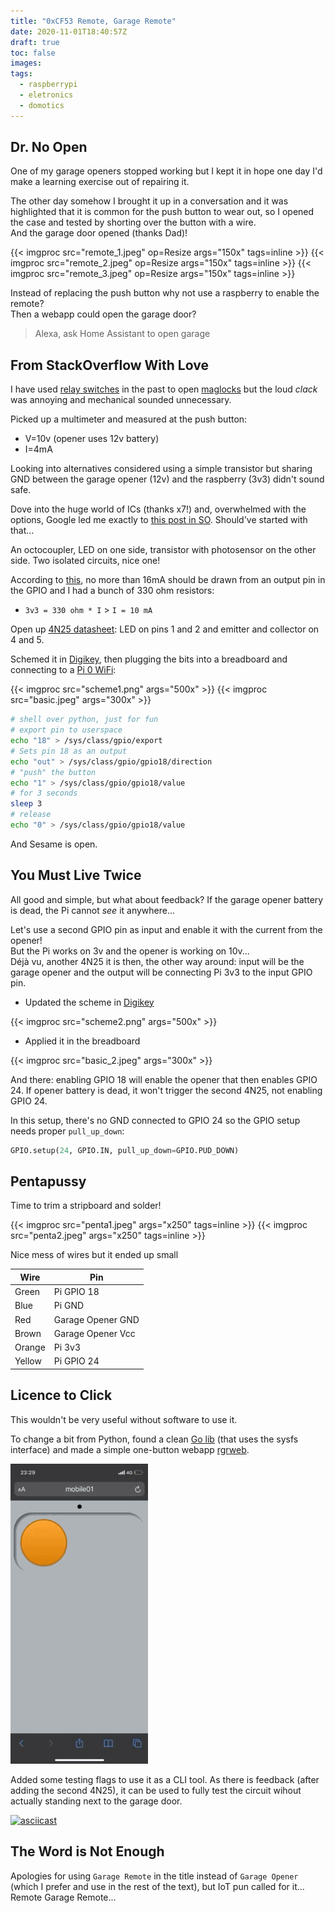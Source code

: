 ```yaml
---
title: "0xCF53 Remote, Garage Remote"
date: 2020-11-01T18:40:57Z
draft: true
toc: false
images:
tags: 
  - raspberrypi
  - eletronics
  - domotics
---
```


## Dr. No Open

One of my garage openers stopped working but I kept it in hope one day I'd make a learning exercise out of repairing it.

The other day somehow I brought it up in a conversation and it was highlighted that it is common for the push button to wear out, so I opened the case and tested by shorting over the button with a wire.  
And the garage door opened (thanks Dad)!

{{< imgproc src="remote_1.jpeg" op=Resize args="150x" tags=inline >}}
{{< imgproc src="remote_2.jpeg" op=Resize args="150x" tags=inline >}}
{{< imgproc src="remote_3.jpeg" op=Resize args="150x" tags=inline >}}

Instead of replacing the push button why not use a raspberry to enable the remote?  
Then a webapp could open the garage door?  
> Alexa, ask Home Assistant to open garage

## From StackOverflow With Love

I have used [relay switches](https://en.wikipedia.org/wiki/Relay) in the past to open [maglocks](https://en.wikipedia.org/wiki/Electromagnetic_lock) but the loud *clack* was annoying and mechanical sounded unnecessary.

Picked up a multimeter and measured at the push button:
* V=10v (opener uses 12v battery)
* I=4mA

Looking into alternatives considered using a simple transistor but sharing GND between the garage opener (12v) and the raspberry (3v3) didn't sound safe.

Dove into the huge world of ICs (thanks x7!) and, overwhelmed with the options, Google led me exactly to [this post in SO](https://electronics.stackexchange.com/questions/76682/shorting-a-remote-control-pushbutton-with-gpio-and-a-transistor). Should've started with that...

An octocoupler, LED on one side, transistor with photosensor on the other side. Two isolated circuits, nice one!

According to [this](http://www.mosaic-industries.com/embedded-systems/microcontroller-projects/raspberry-pi/gpio-pin-electrical-specifications#rpi-gpio-input-voltage-and-output-current-limitations), no more than 16mA should be drawn from an output pin in the GPIO and I had a bunch of 330 ohm resistors:

* `3v3 = 330 ohm * I` > `I = 10 mA`

Open up [4N25 datasheet](https://www.digikey.com/en/products/detail/lite-on-inc/4N25/385762): LED on pins 1 and 2 and emitter and collector on 4 and 5.

Schemed it in [Digikey](https://www.digikey.pt/schemeit/project/rgr1-cc1bac87b73e494884bbe0246aa2afe0/), then plugging the bits into a breadboard and connecting to a [Pi 0 WiFi](https://www.raspberrypi.org/products/raspberry-pi-zero-w/):

{{< imgproc src="scheme1.png" args="500x" >}}
{{< imgproc src="basic.jpeg" args="300x" >}}

```bash
# shell over python, just for fun
# export pin to userspace
echo "18" > /sys/class/gpio/export
# Sets pin 18 as an output
echo "out" > /sys/class/gpio/gpio18/direction
# "push" the button
echo "1" > /sys/class/gpio/gpio18/value
# for 3 seconds
sleep 3
# release
echo "0" > /sys/class/gpio/gpio18/value 
```

And Sesame is open.

## You Must Live Twice

All good and simple, but what about feedback? If the garage opener battery is dead, the Pi cannot *see* it anywhere...

Let's use a second GPIO pin as input and enable it with the current from the opener!  
But the Pi works on 3v and the opener is working on 10v...  
Déjà vu, another 4N25 it is then, the other way around: input will be the garage opener and the output will be connecting Pi 3v3 to the input GPIO pin.

* Updated the scheme in [Digikey](https://www.digikey.pt/schemeit/project/rgr1-cc1bac87b73e494884bbe0246aa2afe0/b59742577e02417988ec0c8ade0acb29)

{{< imgproc src="scheme2.png" args="500x" >}}

* Applied it in the breadboard

{{< imgproc src="basic_2.jpeg" args="300x" >}}

And there: enabling GPIO 18 will enable the opener that then enables GPIO 24. If opener battery is dead, it won't trigger the second 4N25, not enabling GPIO 24.

In this setup, there's no GND connected to GPIO 24 so the GPIO setup needs proper `pull_up_down`:

```python
GPIO.setup(24, GPIO.IN, pull_up_down=GPIO.PUD_DOWN)
```

## Pentapussy

Time to trim a stripboard and solder!

{{< imgproc src="penta1.jpeg" args="x250" tags=inline >}}
{{< imgproc src="penta2.jpeg" args="x250" tags=inline >}}

Nice mess of wires but it ended up small

| Wire | Pin |
| ---- | --- |
| Green | Pi GPIO 18 |
| Blue  | Pi GND     |
| Red   | Garage Opener GND |
| Brown | Garage Opener Vcc |
| Orange | Pi 3v3     |
| Yellow | Pi GPIO 24 |

## Licence to Click

This wouldn't be very useful without software to use it.

To change a bit from Python, found a clean [Go lib](https://github.com/warthog618/gpio) (that uses the sysfs interface) and made a simple one-button webapp [rgrweb](https://github.com/fopina/rgrweb).

![rgrweb](https://raw.githubusercontent.com/fopina/rgrweb/assets/Image.GIF)

Added some testing flags to use it as a CLI tool. As there is feedback (after adding the second 4N25), it can be used to fully test the circuit wihout actually standing next to the garage door.

[![asciicast](https://asciinema.org/a/J1YR3McPxz5NykMiu7M9PcVxb.svg)](https://asciinema.org/a/J1YR3McPxz5NykMiu7M9PcVxb?autoplay=1)

## The Word is Not Enough

Apologies for using `Garage Remote` in the title instead of `Garage Opener` (which I prefer and use in the rest of the text), but IoT pun called for it... Remote Garage Remote...
